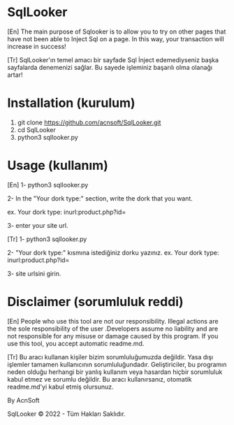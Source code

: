 # SqlLooker

[En] The main purpose of Sqlooker is to allow you to try on other pages that have not been able to Inject Sql on a page. In this way, your transaction will increase in success!

[Tr] SqlLooker'ın temel amacı bir sayfade Sql İnject edemediyseniz başka sayfalarda denemenizi sağlar. Bu sayede işleminiz başarılı olma olanağı artar!

# Installation (kurulum)

1) git clone https://github.com/acnsoft/SqlLooker.git
2) cd SqlLooker
3) python3 sqllooker.py

# Usage (kullanım)

[En]
1- python3 sqllooker.py

2- In the "Your dork type:" section, write the dork that you want.

ex. Your dork type: inurl:product.php?id=

3- enter your site url.

[Tr]
1- python3 sqllooker.py

2- "Your dork type:" kısmına istediğiniz dorku yazınız.
ex. Your dork type: inurl:product.php?id=

3- site urlsini girin.

# Disclaimer (sorumluluk reddi)

[En] People who use this tool are not our responsibility. Illegal actions are the sole responsibility of the user .Developers assume no liability and are not responsible for any misuse or damage caused by this program. If you use this tool, you accept automatic readme.md.

[Tr] Bu aracı kullanan kişiler bizim sorumluluğumuzda değildir. Yasa dışı işlemler tamamen kullanıcının sorumluluğundadır. Geliştiriciler, bu programın neden olduğu herhangi bir yanlış kullanım veya hasardan hiçbir sorumluluk kabul etmez ve sorumlu değildir. Bu aracı kullanırsanız, otomatik readme.md'yi kabul etmiş olursunuz.



By AcnSoft

SqlLooker ©️ 2022 - Tüm Hakları Saklıdır.
